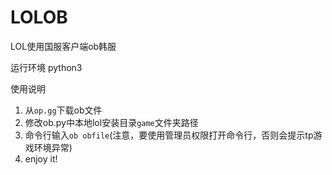 # LOLOB
LOL使用国服客户端ob韩服

运行环境 
python3

使用说明
1. 从`op.gg`下载ob文件
2. 修改ob.py中本地lol安装目录`game`文件夹路径
3. 命令行输入`ob obfile`(注意，要使用管理员权限打开命令行，否则会提示tp游戏环境异常)
4. enjoy it!
